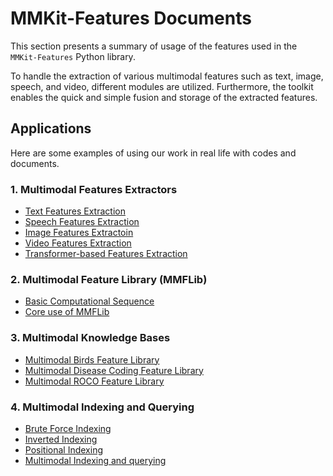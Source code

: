 # MMKit-Features Documents

This section presents a summary of usage of the features used in the `MMKit-Features` Python library. 

To handle the extraction of various multimodal features such as text, image, speech, and video, different modules are utilized. Furthermore, the toolkit enables the quick and simple fusion and storage of the extracted features.

## Applications

Here are some examples of using our work in real life with codes and documents. 

### 1. Multimodal Features Extractors

- [Text Features Extraction](text_features_extraction.md)
- [Speech Features Extraction](speech_features_extraction.md)
- [Image Features Extractoin](image_features_extraction.md)
- [Video Features Extraction](video_features_extraction.md)
- [Transformer-based Features Extraction](../src/mmkfeatures/transformer/README.md)

### 2. Multimodal Feature Library (MMFLib)

- [Basic Computational Sequence](simple_computational_seq_use.md)
- [Core use of MMFLib](multimodal_features_library.md)

### 3. Multimodal Knowledge Bases

- [Multimodal Birds Feature Library](example_bird_library.md)
- [Multimodal Disease Coding Feature Library](doc/example_icd11_library.md)
- [Multimodal ROCO Feature Library](../examples/roco_lib/step1_create_lib_roco.py)

### 4. Multimodal Indexing and Querying

- [Brute Force Indexing](../examples/birds_features_lib/step3_use_index.py)
- [Inverted Indexing](../examples/birds_features_lib/step3_use_index.py)
- [Positional Indexing](examples/birds_features_lib/step3_use_index.py)
- [Multimodal Indexing and querying](../examples/birds_features_lib/evaluate/)

